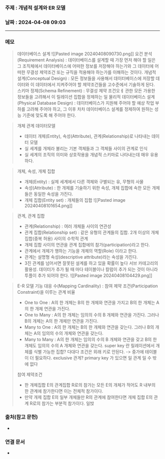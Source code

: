 ### 주제 : 개념적 설계와 ER 모델

### 날짜 : 2024-04-08 09:03
----
### 메모
> 데이터베이스 설계
> ![[Pasted image 20240408090730.png]]
> 요건 분석(Requirement Analysis) : 데이터베이스를 설계할 때 가장 먼저 해야 할 일은 그 조직체에서 데이터베이스에 어떠한 정보를 저장해야 하는가와 그 데이터에 어떠한 무결성 제약조건 또는 규직을 적용해야 하는가를 이해하는 것이다.
> 개념적 설계(Conceptual Design) : 모든 정보들을 사용해서 데이터베이스에 저장할 데이터와 이 데이터에서 지켜주어야 할 제약조건들을 고수준에서 기술하게 된다.
> 스키마 정제(Schema Refinement) : 무결성 제약 조건오ㅔ 관한 모든 가용한 정보들을 고려해서 이 릴레이션 집합을 정제하는 일
> 물리적 데이터베이스 설계(Physical Database Design) : 데이터베이스가 지원해 주어야 할 예상 작업 부하를 고려해 주어야 하고, 그 이후 차차 데이터베이스 설계를 정제하여 원하는 성능 기준에 맞도록 해 주어야 한다.

> 개체 관계 데이터모델
> 	- 데이터 개체(Entity), 속성(Attribute), 관계(Relationship)로 나타내는 데이터 모델
> 	- 실 세계를 개체라 불리는 기본 객체들과 그 객체들 사이의 관계로 인식
> 	- 실 세계의 조직의 의미와 상호작용을 개념적 스키마로 나타내는데 매우 유용하다.

> 개체, 속성, 개체 집합
> 	- 개체(Entity) : 실제 세계에서 다른 객체와 구별되는 유, 무형의 사물
> 	- 속성(Attribute) : 한 개체를 기술하기 위한 속성, 개체 집합에 속한 모든 개체들은 동일한 속성을 가진다.
> 	- 개체 집합(Entity set) : 개체들의 집합
> ![[Pasted image 20240408101654.png]]

> 관계, 관계 집합
> 	- 관계(Relationship) : 여러 개체들 사이의 연관성
> 	- 관계 집합(Relationship set) : 같은 유형의 관계들의 집합. 2개 이상의 개체집합(중복 허용) 사이의 수학적 관계
> 	- 개체 집합 사이의 연관을 관계 집합에의 참가(participation)라고 한다.
> 	- 관계에서 개체가 행하는 기능을 개체의 역할(Role) 이라고 한다.
> 	- 관계는 설명형 속성(descriptive attribute)라는 속성을 가진다.
> 	- 3진 관계를 넘어서면 잘못된 설계를 하고 있을 확률이 높다
> 서브 카테고리의 활용성.
> 데이터가 추가 될 때 마다 테이블이나 칼럼이 추가 되는 것이 아니라 투플이 추가 되어야 한다.
> ![[Pasted image 20240408104429.png]]

> E-R 모델 기능
> 대응 수(Mapping Cardinality) : 참여 제약 조건(Participation Constraint)을 이루는 관계 비율
> 	- One to One : A의 한 개체는 B의 한 개체와 연관을 가지고 B의 한 개체는 A의 한 개체 연관을 가진다.
> 	- One to Many : A의 한 개체는 임의의 수의 B 개체와 연관을 가진다. 그러나 B의 개체는 A의 한 개체만 연관을 가진다.
> 	- Many to One : A의 한 개체는 B의 한 개체와 연관을 갖는다. 그러나 B의 개체는 A의 임의의 수의 개체와 연관을 갖는다.
> 	- Many to Many : A의 한 개체는 임의의 수의 B 개체와 연관을 갖고 B의 한 개체도 임의의 수의 A 개체와 연관을 갖는다.
> super key 란 릴레이션에서 개체를 식별 가능한 집합?
> 다대다 조건은 외래 키로 안된다. -> 중가에 테이블이 더 필요하다.
> exclusive 관게?
> primary key 가 있으면 일 관계 일 수 밖에 없다
> 
> 참여 제약조건
> 	- 한 개체집합 E의 관계집합 R로의 참가는 모든 E의 개체가 적어도 R 내부의 한 관계에 참가한다면 이는 전체적 참가이다.
> 	- 만약 개제 집합 E의 일부 개체들만 R의 관계에 참여한다면 개체 집합 E의 관계 R로의 참가는 부분적 참가이다.
> 일밙

>




### 출처(참고 문헌)
-

### 연결 문서
-
